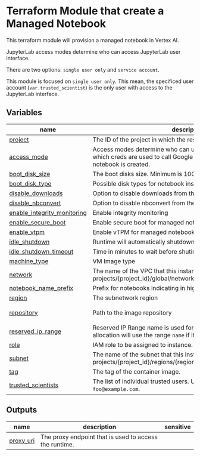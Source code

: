 # Terraform Module that create a Managed Notebook

This terraform module will provision a managed notebook in Vertex AI.

JupyterLab access modes determine who can access JupyterLab user interface.

There are two options: `single user only` and `service account`.

This module is focused on `single user only`. This mean, the specificed user account (`var.trusted_scientist`) is the only user with access to the JupyterLab interface.
<!-- BEGIN TFDOC -->

## Variables

| name | description | type | required | default |
|---|---|:---:|:---:|:---:|
| [project](variables.tf#L13) | The ID of the project in which the resource belongs. | <code>string</code> | ✓ |  |
| [access_mode](variables.tf#L7) | Access modes determine who can use a notebook instance and which creds are used to call Google APIs. Cannot be changed once notebook is created. | <code>string</code> |  | <code>&#34;&#34;</code> |
| [boot_disk_size](variables.tf#L78) | The boot disks size. Minimum is 100. | <code>number</code> |  | <code>100</code> |
| [boot_disk_type](variables.tf#L72) | Possible disk types for notebook instances. | <code>string</code> |  | <code>&#34;PD_STANDARD&#34;</code> |
| [disable_downloads](variables.tf#L18) | Option to disable downloads from the managed notebook. | <code>bool</code> |  | <code>true</code> |
| [disable_nbconvert](variables.tf#L24) | Option to disable nbconvert from the managed notebook. | <code>bool</code> |  | <code>true</code> |
| [enable_integrity_monitoring](variables.tf#L42) | Enable integrity monitoring | <code>bool</code> |  | <code>true</code> |
| [enable_secure_boot](variables.tf#L30) | Enable secure boot for managed notebook. | <code>bool</code> |  | <code>false</code> |
| [enable_vtpm](variables.tf#L36) | Enable vTPM for managed notebook. | <code>bool</code> |  | <code>true</code> |
| [idle_shutdown](variables.tf#L114) | Runtime will automatically shutdown after `idle_shutdown_timeout`. | <code>string</code> |  | <code>&#34;true&#34;</code> |
| [idle_shutdown_timeout](variables.tf#L120) | Time in minutes to wait before shuting down runtime. | <code>number</code> |  | <code>30</code> |
| [machine_type](variables.tf#L66) | VM Image type | <code>string</code> |  | <code>&#34;n1-standard-1&#34;</code> |
| [network](variables.tf#L90) | The name of the VPC that this instance is in. Format: projects/{project_id}/global/networks/{network_id} | <code>string</code> |  | <code>&#34;&#34;</code> |
| [notebook_name_prefix](variables.tf#L60) | Prefix for notebooks indicating in higher trusted environment. | <code>string</code> |  | <code>&#34;trusted&#34;</code> |
| [region](variables.tf#L84) | The subnetwork region | <code>string</code> |  | <code>&#34;us-central1&#34;</code> |
| [repository](variables.tf#L48) | Path to the image repository | <code>string</code> |  | <code>&#34;gcr.io&#47;deeplearning-platform-release&#47;base-cpu&#34;</code> |
| [reserved_ip_range](variables.tf#L102) | Reserved IP Range name is used for VPC Peering. The subnetwork allocation will use the range `name` if it's assigned. | <code>string</code> |  | <code>&#34;&#34;</code> |
| [role](variables.tf#L108) | IAM role to be assigned to instance. | <code>string</code> |  | <code>&#34;roles&#47;notebooks.viewer&#34;</code> |
| [subnet](variables.tf#L96) | The name of the subnet that this instance is in. Format projects/{project_id}/regions/{region}/subnetworks/{subnetwork_id} | <code>string</code> |  | <code>&#34;&#34;</code> |
| [tag](variables.tf#L54) | The tag of the container image. | <code>string</code> |  | <code>&#34;lastest&#34;</code> |
| [trusted_scientists](variables.tf#L1) | The list of individual trusted users. Use their full email address like `foo@example.com`. | <code>list&#40;string&#41;</code> |  | <code>&#91;&#93;</code> |

## Outputs

| name | description | sensitive |
|---|---|:---:|
| [proxy_uri](outputs.tf#L1) | The proxy endpoint that is used to access the runtime. |  |

<!-- END TFDOC -->
